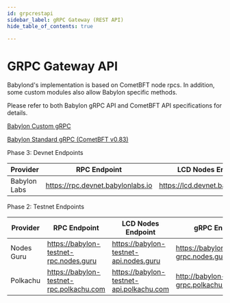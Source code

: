 ```yaml
---
id: grpcrestapi
sidebar_label: gRPC Gateway (REST API)
hide_table_of_contents: true

---
```


# GRPC Gateway API 

Babylond's implementation is based on CometBFT node rpcs. In addition, some custom modules also allow Babylon specific methods. 

Please refer to both Babylon gRPC API and CometBFT API specifications for details. 

[Babylon Custom gRPC](https://app.swaggerhub.com/apis-docs/jvssptyltd/babylon_g_rpc_gateway_docs/1.0.0)

[Babylon Standard gRPC (CometBFT v0.83)](https://app.swaggerhub.com/apis-docs/jvssptyltd/comet-bft_rpc/v0.38.x)


Phase 3: Devnet Endpoints

| Provider      | RPC Endpoint                          | LCD Nodes Endpoint                     | gRPC Endpoint                          |
|---------------|---------------------------------------|---------------------------------------|----------------------------------------|
| Babylon Labs  | https://rpc.devnet.babylonlabs.io    | https://lcd.devnet.babylonlabs.io    | https://grpc.devnet.babylonlabs.io    |

Phase 2: Testnet Endpoints

| Provider      | RPC Endpoint                          | LCD Nodes Endpoint                     | gRPC Endpoint                          |
|---------------|---------------------------------------|---------------------------------------|----------------------------------------|
| Nodes Guru    | https://babylon-testnet-rpc.nodes.guru | https://babylon-testnet-api.nodes.guru | https://babylon-testnet-grpc.nodes.guru |
| Polkachu      | https://babylon-testnet-rpc.polkachu.com | https://babylon-testnet-api.polkachu.com | http://babylon-testnet-grpc.polkachu.com:20690 |